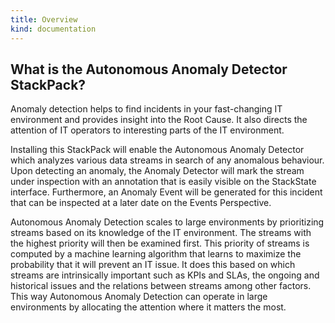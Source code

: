 ```yaml
---
title: Overview
kind: documentation
---
```


## What is the Autonomous Anomaly Detector StackPack?

Anomaly detection helps to find incidents in your fast-changing IT environment and provides insight into the Root Cause. It also directs the attention of IT operators to interesting parts of the IT environment.

Installing this StackPack will enable the Autonomous Anomaly Detector which analyzes various data streams in search of any anomalous behaviour. Upon detecting an anomaly, the Anomaly Detector will mark the stream under inspection with an annotation that is easily visible on the StackState interface. Furthermore, an Anomaly Event will be generated for this incident that can be inspected at a later date on the Events Perspective.

Autonomous Anomaly Detection scales to large environments by prioritizing streams based on its knowledge of the IT environment. The streams with the highest priority will then be examined first. This priority of streams is computed by a machine learning algorithm that learns to maximize the probability that it will prevent an IT issue. It does this based on which streams are intrinsically important such as KPIs and SLAs, the ongoing and historical issues and the relations between streams among other factors. This way Autonomous Anomaly Detection can operate in large environments by allocating the attention where it matters the most.
